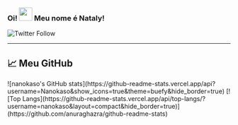 ### Oi! <img src="https://raw.githubusercontent.com/MartinHeinz/MartinHeinz/master/wave.gif" width="30px"> Meu nome é Nataly!

![Twitter Follow](https://img.shields.io/twitter/url?label=%40NanokasoGongon&logoColor=%23c80cf7&url=https%3A%2F%2Ftwitter.com%2Fnanokasogongon)

---

## &#x1f4c8; Meu GitHub

<div style="text:align:center">
![nanokaso's GitHub stats](https://github-readme-stats.vercel.app/api?username=Nanokaso&show_icons=true&theme=buefy&hide_border=true)
[![Top Langs](https://github-readme-stats.vercel.app/api/top-langs/?username=nanokaso&layout=compact&hide_border=true)](https://github.com/anuraghazra/github-readme-stats)
</div>


<!--
**Nanokaso/Nanokaso** is a ✨ _special_ ✨ repository because its `README.md` (this file) appears on your GitHub profile.

Here are some ideas to get you started:

- 🔭 I’m currently working on ...
- 🌱 I’m currently learning ...
- 👯 I’m looking to collaborate on ...
- 🤔 I’m looking for help with ...
- 💬 Ask me about ...
- 📫 How to reach me: ...
- 😄 Pronouns: ...
- ⚡ Fun fact: ...
-->
